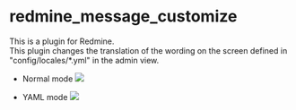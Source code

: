 # redmine_message_customize

This is a plugin for Redmine.  
This plugin changes the translation of the wording on the screen defined in "config/locales/*.yml" in the admin view.

* Normal mode
<kbd><img src="https://github.com/ishikawa999/redmine_message_customize/blob/images/normal_mode.png" /></kbd>

* YAML mode
<kbd><img src="https://github.com/ishikawa999/redmine_message_customize/blob/images/yaml_mode.png" /></kbd>